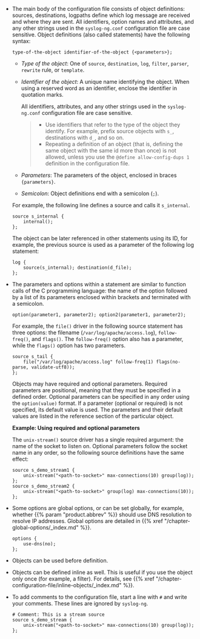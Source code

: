 ---
---
<!-- DISCLAIMER: This file is based on the syslog-ng Open Source Edition documentation https://github.com/balabit/syslog-ng-ose-guides/commit/2f4a52ee61d1ea9ad27cb4f3168b95408fddfdf2 and is used under the terms of The syslog-ng Open Source Edition Documentation License. The file has been modified by Axoflow. -->
- The main body of the configuration file consists of object definitions: sources, destinations, logpaths define which log message are received and where they are sent. All identifiers, option names and attributes, and any other strings used in the `syslog-ng.conf` configuration file are case sensitive. Object definitions (also called statements) have the following syntax:

    ```shell
    type-of-the-object identifier-of-the-object {<parameters>};
    ```

    - *Type of the object*: One of `source`, `destination`, `log`, `filter`, `parser`, `rewrite` rule, or `template`.
    - *Identifier of the object*: A unique name identifying the object. When using a reserved word as an identifier, enclose the identifier in quotation marks.

        All identifiers, attributes, and any other strings used in the `syslog-ng.conf` configuration file are case sensitive.

        > - Use identifiers that refer to the type of the object they identify. For example, prefix source objects with `s_`, destinations with `d_`, and so on.
        > - Repeating a definition of an object (that is, defining the same object with the same id more than once) is not allowed, unless you use the `@define allow-config-dups 1` definition in the configuration file.

    - *Parameters*: The parameters of the object, enclosed in braces `{parameters}`.
    - *Semicolon*: Object definitions end with a semicolon (`;`).

    For example, the following line defines a source and calls it `s_internal`.

    ```shell
    source s_internal {
        internal();
    };
    ```

    The object can be later referenced in other statements using its ID, for example, the previous source is used as a parameter of the following log statement:

    ```shell
    log {
        source(s_internal); destination(d_file);
    };
    ```

- The parameters and options within a statement are similar to function calls of the C programming language: the name of the option followed by a list of its parameters enclosed within brackets and terminated with a semicolon.

    ```shell
    option(parameter1, parameter2); option2(parameter1, parameter2);
    ```

    For example, the `file()` driver in the following source statement has three options: the filename (`/var/log/apache/access.log`), `follow-freq()`, and `flags()`. The `follow-freq()` option also has a parameter, while the `flags()` option has two parameters.

    ```shell
    source s_tail {
        file("/var/log/apache/access.log" follow-freq(1) flags(no-parse, validate-utf8));
    };
    ```

    Objects may have required and optional parameters. Required parameters are positional, meaning that they must be specified in a defined order. Optional parameters can be specified in any order using the `option(value)` format. If a parameter (optional or required) is not specified, its default value is used. The parameters and their default values are listed in the reference section of the particular object.

    **Example: Using required and optional parameters**

    The `unix-stream()` source driver has a single required argument: the name of the socket to listen on. Optional parameters follow the socket name in any order, so the following source definitions have the same effect:

    ```shell
    source s_demo_stream1 {
        unix-stream("<path-to-socket>" max-connections(10) group(log));
    };
    source s_demo_stream2 {
        unix-stream("<path-to-socket>" group(log) max-connections(10));
    };
    ```

- Some options are global options, or can be set globally, for example, whether {{% param "product.abbrev" %}} should use DNS resolution to resolve IP addresses. Global options are detailed in {{% xref "/chapter-global-options/_index.md" %}}.

    ```shell
    options {
        use-dns(no);
    };
    ```

- Objects can be used before definition.
- Objects can be defined inline as well. This is useful if you use the object only once (for example, a filter). For details, see {{% xref "/chapter-configuration-file/inline-objects/_index.md" %}}.
- To add comments to the configuration file, start a line with `#` and write your comments. These lines are ignored by `syslog-ng`.

    ```shell
    # Comment: This is a stream source
    source s_demo_stream {
        unix-stream("<path-to-socket>" max-connections(10) group(log));
    };
    ```
